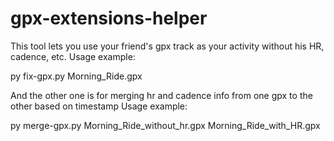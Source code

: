 # gpx-extensions-helper
This tool lets you use your friend's gpx track as your activity without his HR, cadence, etc.
Usage example:

py fix-gpx.py Morning_Ride.gpx

And the other one is for merging hr and cadence info from one gpx to the other based on timestamp
Usage example:

py merge-gpx.py Morning_Ride_without_hr.gpx Morning_Ride_with_HR.gpx
